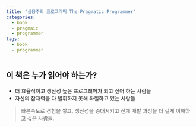 ```yaml
---
title: "실용주의 프로그래머 The Pragmatic Programmer"
categories:
  - book
  - pragmaic
  - programmer
tags:
  - book
  - programmer
---
```


## 이 책은 누가 읽어야 하는가?
- 더 효율적이고 생산성 높은 프로그래머가 되고 싶어 하는 사람들
- 자신의 잠재력을 다 발휘하지 못해 좌절하고 있는 사람들

> 빠른속도로 경험을 쌓고, 생산성을 증대시키고 전체 개발 과정을 더 깊게 이해하고 싶은 사람들.